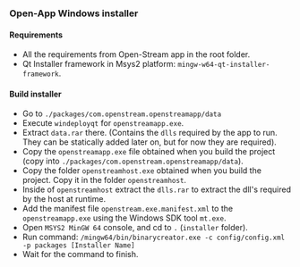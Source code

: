 ### Open-App Windows installer 

#### Requirements
- All the requirements from Open-Stream app in the root folder.
- Qt Installer framework in Msys2 platform:  `mingw-w64-qt-installer-framework`.

#### Build installer
- Go to `./packages/com.openstream.openstreamapp/data`
- Execute `windeployqt` for `openstreamapp.exe`.
- Extract `data.rar` there. (Contains the `dlls` required by the app to run. They can be statically added later on, but for now they are required).
- Copy the `openstreamapp.exe` file obtained when you build the project (copy into `./packages/com.openstream.openstreamapp/data`).
- Copy the folder `openstreamhost.exe` obtained when you build the project. Copy it in the folder `openstreamhost`.
- Inside of `openstreamhost` extract the `dlls.rar` to extract the dll's required by the host at runtime. 
- Add the manifest file `openstream.exe.manifest.xml` to the `openstreamapp.exe` using the Windows SDK tool `mt.exe`. 
- Open `MSYS2 MinGW 64` console, and cd to `.` (`installer` folder).
- Run command: `/mingw64/bin/binarycreator.exe -c config/config.xml -p packages [Installer Name]`
- Wait for the command to finish.
